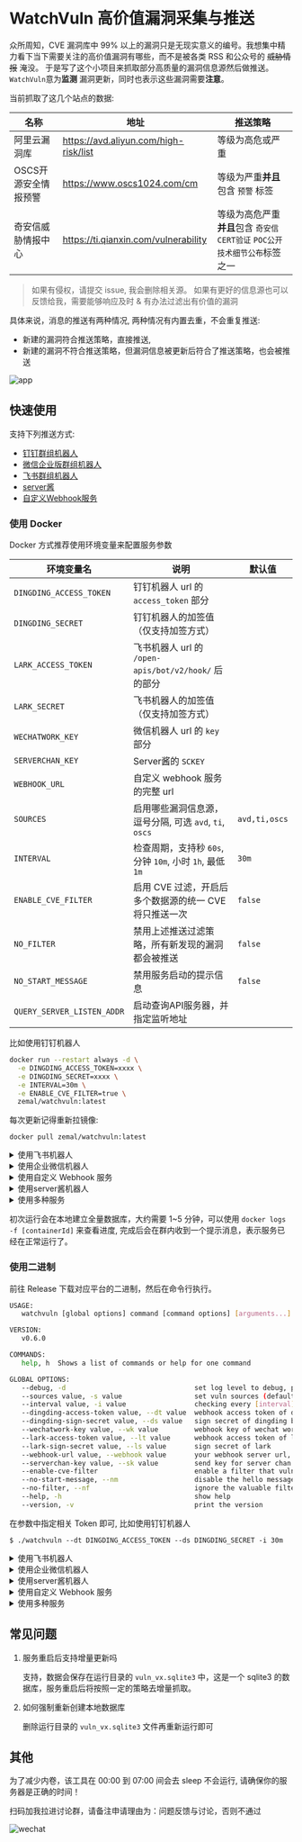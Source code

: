 # WatchVuln 高价值漏洞采集与推送

众所周知，CVE 漏洞库中 99% 以上的漏洞只是无现实意义的编号。我想集中精力看下当下需要关注的高价值漏洞有哪些，而不是被各类 RSS
和公众号的 ~~威胁情报~~ 淹没。 于是写了这个小项目来抓取部分高质量的漏洞信息源然后做推送。 `WatchVuln`意为**监测**
漏洞更新，同时也表示这些漏洞需要**注意**。

当前抓取了这几个站点的数据:

| 名称           | 地址                                    | 推送策略                                             |
|--------------|---------------------------------------|--------------------------------------------------|
| 阿里云漏洞库       | https://avd.aliyun.com/high-risk/list | 等级为高危或严重                                         |
| OSCS开源安全情报预警 | https://www.oscs1024.com/cm           | 等级为严重**并且**包含 `预警` 标签                            |
| 奇安信威胁情报中心    | https://ti.qianxin.com/vulnerability  | 等级为高危严重**并且**包含 `奇安信CERT验证` `POC公开` `技术细节公布`标签之一 |

> 如果有侵权，请提交 issue, 我会删除相关源。
> 如果有更好的信息源也可以反馈给我，需要能够响应及时 & 有办法过滤出有价值的漏洞

具体来说，消息的推送有两种情况, 两种情况有内置去重，不会重复推送:

- 新建的漏洞符合推送策略，直接推送,
- 新建的漏洞不符合推送策略，但漏洞信息被更新后符合了推送策略，也会被推送

![app](./.github/assets/app.jpg)

## 快速使用

支持下列推送方式:

- [钉钉群组机器人](https://open.dingtalk.com/document/robots/custom-robot-access)
- [微信企业版群组机器人](https://open.work.weixin.qq.com/help2/pc/14931)
- [飞书群组机器人](https://open.feishu.cn/document/ukTMukTMukTM/ucTM5YjL3ETO24yNxkjN)
- [server酱](https://sct.ftqq.com/)
- [自定义Webhook服务](./examples/webhook)

### 使用 Docker

Docker 方式推荐使用环境变量来配置服务参数

| 环境变量名                      | 说明                                         | 默认值           |
|----------------------------|--------------------------------------------|---------------|
| `DINGDING_ACCESS_TOKEN`    | 钉钉机器人 url 的 `access_token` 部分              |               |
| `DINGDING_SECRET`          | 钉钉机器人的加签值 （仅支持加签方式）                        |               |
| `LARK_ACCESS_TOKEN`        | 飞书机器人 url 的 `/open-apis/bot/v2/hook/` 后的部分 |               |
| `LARK_SECRET`              | 飞书机器人的加签值 （仅支持加签方式）                        |               |
| `WECHATWORK_KEY `          | 微信机器人 url 的 `key` 部分                       |               |
| `SERVERCHAN_KEY `          | Server酱的 `SCKEY`                           |               |
| `WEBHOOK_URL`              | 自定义 webhook 服务的完整 url                      |               |
| `SOURCES`                  | 启用哪些漏洞信息源，逗号分隔, 可选 `avd`, `ti`, `oscs`     | `avd,ti,oscs` |
| `INTERVAL`                 | 检查周期，支持秒 `60s`, 分钟 `10m`, 小时 `1h`, 最低 `1m` | `30m`         |
| `ENABLE_CVE_FILTER`        | 启用 CVE 过滤，开启后多个数据源的统一 CVE 将只推送一次           | `false`       |
| `NO_FILTER`                | 禁用上述推送过滤策略，所有新发现的漏洞都会被推送                   | `false`       |
| `NO_START_MESSAGE`         | 禁用服务启动的提示信息                                | `false`       |
| `QUERY_SERVER_LISTEN_ADDR` | 启动查询API服务器，并指定监听地址                         |               |

比如使用钉钉机器人

```bash
docker run --restart always -d \
  -e DINGDING_ACCESS_TOKEN=xxxx \
  -e DINGDING_SECRET=xxxx \
  -e INTERVAL=30m \
  -e ENABLE_CVE_FILTER=true \
  zemal/watchvuln:latest
```

每次更新记得重新拉镜像:

```
docker pull zemal/watchvuln:latest
```

<details><summary>使用飞书机器人</summary>

```bash
docker run --restart always -d \
  -e LARK_ACCESS_TOKEN=xxxx \
  -e LARK_SECRET=xxxx \
  -e INTERVAL=30m \
  zemal/watchvuln:latest
```

</details>

<details><summary>使用企业微信机器人</summary>

```bash
docker run --restart always -d \
  -e WECHATWORK_KEY=xxxx \
  -e INTERVAL=30m \
  zemal/watchvuln:latest
```

</details>

<details><summary>使用自定义 Webhook 服务</summary>

通过自定义一个 webhook server，可以方便的接入其他服务, 实现方式可以参考: [example](./examples/webhook)

```bash
docker run --restart always -d \
  -e WEBHOOK_URL=http://xxx \
  -e INTERVAL=30m \
  zemal/watchvuln:latest
```

</details>

<details><summary>使用server酱机器人</summary>

```bash
docker run --restart always -d \
  -e SERVERCHAN_KEY=xxxx \
  -e INTERVAL=30m \
  zemal/watchvuln:latest
```

</details>

<details><summary>使用多种服务</summary>

如果配置了多种服务的密钥，那么每个服务都会生效， 比如使用钉钉和企业微信:

```bash
docker run --restart always -d \
  -e DINGDING_ACCESS_TOKEN=xxxx \
  -e DINGDING_SECRET=xxxx \
  -e WECHATWORK_KEY=xxxx \
  -e INTERVAL=30m \
  zemal/watchvuln:latest
```

</details>


初次运行会在本地建立全量数据库，大约需要 1~5 分钟，可以使用 `docker logs -f [containerId]` 来查看进度,
完成后会在群内收到一个提示消息，表示服务已经在正常运行了。

### 使用二进制

前往 Release 下载对应平台的二进制，然后在命令行执行。

```bash
USAGE:
   watchvuln [global options] command [command options] [arguments...]

VERSION:
   v0.6.0

COMMANDS:
   help, h  Shows a list of commands or help for one command

GLOBAL OPTIONS:
   --debug, -d                                set log level to debug, print more details (default: false)
   --sources value, -s value                  set vuln sources (default: "avd,ti,oscs")
   --interval value, -i value                 checking every [interval], supported format like 30s, 30m, 1h (default: "30m")
   --dingding-access-token value, --dt value  webhook access token of dingding bot
   --dingding-sign-secret value, --ds value   sign secret of dingding bot
   --wechatwork-key value, --wk value         webhook key of wechat work
   --lark-access-token value, --lt value      webhook access token of lark
   --lark-sign-secret value, --ls value       sign secret of lark
   --webhook-url value, --webhook value       your webhook server url, ex: http://127.0.0.1:1111/webhook
   --serverchan-key value, --sk value         send key for server chan
   --enable-cve-filter                        enable a filter that vulns from multiple sources with same cve id will be sent only once (default: false)
   --no-start-message, --nm                   disable the hello message when server starts (default: false)
   --no-filter, --nf                          ignore the valuable filter and push all discovered vulns (default: false)
   --help, -h                                 show help
   --version, -v                              print the version
```

在参数中指定相关 Token 即可, 比如使用钉钉机器人

```
$ ./watchvuln --dt DINGDING_ACCESS_TOKEN --ds DINGDING_SECRET -i 30m
```

<details><summary>使用飞书机器人</summary>

```bash
$ ./watchvuln --lt LARK_ACCESS_TOKEN --ls LARK_SECRET -i 30m

```

</details>

<details><summary>使用企业微信机器人</summary>

```
$ ./watchvuln --wk WECHATWORK_KEY -i 30m
```

</details>

<details><summary>使用server酱机器人</summary>

```
$ ./watchvuln --sk xxxx -i 30m
```

</details>


<details><summary>使用自定义 Webhook 服务</summary>

通过自定义一个 webhook server，可以方便的接入其他服务, 实现方式可以参考: [example](./examples/webhook)

```
$ ./watchvuln --webhook http://xxxx -i 30m
```

</details>


<details><summary>使用多种服务</summary>

如果配置了多种服务的密钥，那么每个服务都会生效， 比如使用钉钉和企业微信:

```
$ ./watchvuln --dt DINGDING_ACCESS_TOKEN --ds DINGDING_SECRET --wk WECHATWORK_KEY -i 30m
```

</details>

## 常见问题

1. 服务重启后支持增量更新吗

   支持，数据会保存在运行目录的 `vuln_vx.sqlite3` 中，这是一个 sqlite3 的数据库，服务重启后将按照一定的策略去增量抓取。
2. 如何强制重新创建本地数据库

   删除运行目录的 `vuln_vx.sqlite3` 文件再重新运行即可

## 其他

为了减少内卷，该工具在 00:00 到 07:00 间会去 sleep 不会运行, 请确保你的服务器是正确的时间！

扫码加我拉进讨论群，请备注申请理由为：问题反馈与讨论，否则不通过

![wechat](https://user-images.githubusercontent.com/20637881/229296623-24a7cc5d-8f33-4120-ae77-bbe2610ce5bb.jpg)



